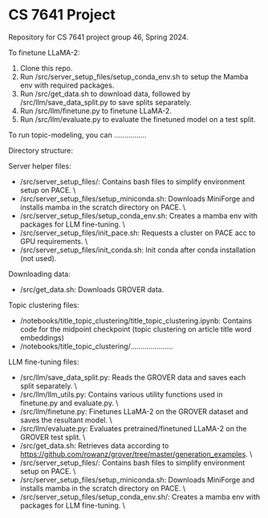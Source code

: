 # CS 7641 Project
Repository for CS 7641 project group 46, Spring 2024.

To finetune LLaMA-2:
1. Clone this repo. 
2. Run /src/server_setup_files/setup_conda_env.sh to setup the Mamba env with required packages. 
3. Run /src/get_data.sh to download data, followed by /src/llm/save_data_split.py to save splits separately.
4. Run /src/llm/finetune.py to finetune LLaMA-2. 
5. Run /src/llm/evaluate.py to evaluate the finetuned model on a test split.

To run topic-modeling, you can ................

Directory structure: 

Server helper files:
* /src/server_setup_files/: Contains bash files to simplify environment setup on PACE. \
* /src/server_setup_files/setup_miniconda.sh: Downloads MiniForge and installs mamba in the scratch directory on PACE. \
* /src/server_setup_files/setup_conda_env.sh: Creates a mamba env with packages for LLM fine-tuning. \
* /src/server_setup_files/init_pace.sh: Requests a cluster on PACE acc to GPU requirements. \
* /src/server_setup_files/init_conda.sh: Init conda after conda installation (not used).

Downloading data:
* /src/get_data.sh: Downloads GROVER data.

Topic clustering files:
* /notebooks/title_topic_clustering/title_topic_clustering.ipynb: Contains code for the midpoint checkpoint (topic clustering on article title word embeddings)
* /notebooks/title_topic_clustering/.....................

LLM fine-tuning files:
* /src/llm/save_data_split.py: Reads the GROVER data and saves each split separately. \
* /src/llm/llm_utils.py: Contains various utility functions used in finetune.py and evaluate.py. \
* /src/llm/finetune.py: Finetunes LLaMA-2 on the GROVER dataset and saves the resultant model. \
* /src/llm/evaluate.py: Evaluates pretrained/finetuned LLaMA-2 on the GROVER test split. \
* /src/get_data.sh: Retrieves data according to https://github.com/rowanz/grover/tree/master/generation_examples. \
* /src/server_setup_files/: Contains bash files to simplify environment setup on PACE. \
* /src/server_setup_files/setup_miniconda.sh: Downloads MiniForge and installs mamba in the scratch directory on PACE. \
* /src/server_setup_files/setup_conda_env.sh/: Creates a mamba env with packages for LLM fine-tuning. \